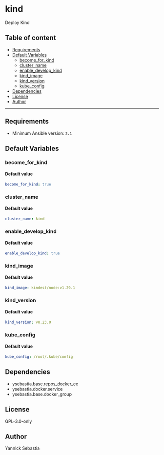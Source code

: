 # kind

Deploy Kind

## Table of content

- [Requirements](#requirements)
- [Default Variables](#default-variables)
  - [become_for_kind](#become_for_kind)
  - [cluster_name](#cluster_name)
  - [enable_develop_kind](#enable_develop_kind)
  - [kind_image](#kind_image)
  - [kind_version](#kind_version)
  - [kube_config](#kube_config)
- [Dependencies](#dependencies)
- [License](#license)
- [Author](#author)

---

## Requirements

- Minimum Ansible version: `2.1`

## Default Variables

### become_for_kind

#### Default value

```YAML
become_for_kind: true
```

### cluster_name

#### Default value

```YAML
cluster_name: kind
```

### enable_develop_kind

#### Default value

```YAML
enable_develop_kind: true
```

### kind_image

#### Default value

```YAML
kind_image: kindest/node:v1.29.1
```

### kind_version

#### Default value

```YAML
kind_version: v0.23.0
```

### kube_config

#### Default value

```YAML
kube_config: /root/.kube/config
```



## Dependencies

- ysebastia.base.repos_docker_ce
- ysebastia.docker.service
- ysebastia.base.docker_group

## License

GPL-3.0-only

## Author

Yannick Sebastia
